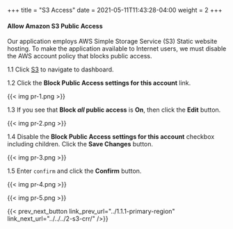 +++
title = "S3 Access"
date =  2021-05-11T11:43:28-04:00
weight = 2
+++

#### Allow Amazon S3 Public Access

Our application employs AWS Simple Storage Service (S3) Static website hosting. To make the application available to Internet users, we must disable the AWS account policy that blocks public access.

1.1 Click [S3](https://console.aws.amazon.com/s3/home?region=us-east-1#/) to navigate to dashboard.

1.2 Click the **Block Public Access settings for this account** link.

{{< img pr-1.png >}}

1.3 If you see that **Block *all* public access** is **On**, then click the **Edit** button.

{{< img pr-2.png >}}

1.4 Disable the **Block Public Access settings for this account** checkbox including children. Click the **Save Changes** button. 

{{< img pr-3.png >}}

1.5 Enter `confirm` and click the **Confirm** button.

{{< img pr-4.png >}}

{{< img pr-5.png >}}

{{< prev_next_button link_prev_url="../1.1.1-primary-region" link_next_url="../../../2-s3-crr/" />}}

